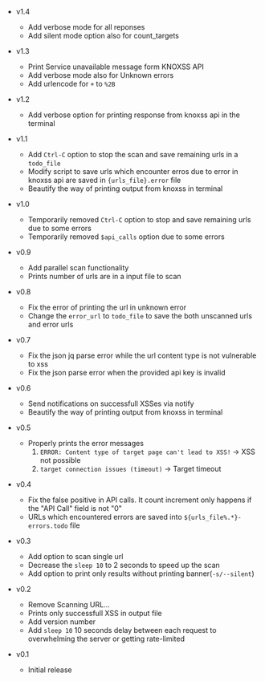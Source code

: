 + v1.4
    - Add verbose mode for all reponses
    - Add silent mode option also for count_targets

+ v1.3
    - Print Service unavailable message form KNOXSS API
    - Add verbose mode also for Unknown errors
    - Add urlencode for ``+`` to ``%2B``

+ v1.2
    - Add verbose option for printing response from knoxss api in the terminal

+ v1.1
    - Add ``Ctrl-C`` option to stop the scan and save remaining urls in a ``todo_file``
    - Modify script to save urls which encounter erros due to error in knoxss api are saved in ``{urls_file}.error`` file
    - Beautify the way of printing output from knoxss in terminal

+ v1.0
    - Temporarily removed ``Ctrl-C`` option to stop and save remaining urls due to some errors
    - Temporarily removed ``$api_calls`` option due to some errors

+ v0.9
    - Add parallel scan functionality
    - Prints number of urls are in a input file to scan

+ v0.8
    - Fix the error of printing the url in unknown error
    - Change the ``error_url`` to ``todo_file`` to save the both unscanned urls and error urls
+ v0.7
    - Fix the json jq parse error while the url content type is not vulnerable to xss
    - Fix the json parse error when the provided api key is invalid

+ v0.6
    - Send notifications on successfull XSSes via notify
    - Beautify the way of printing output from knoxss in terminal

+ v0.5
    - Properly prints the error messages
      1. ``ERROR: Content type of target page can't lead to XSS!`` -> XSS not possible
      2. ``target connection issues (timeout)`` -> Target timeout

+ v0.4
    - Fix the false positive in API calls. It count increment only happens if the "API Call" field is not "0"
    - URLs which encountered errors are saved into ``${urls_file%.*}-errors.todo`` file
+ v0.3
    - Add option to scan single url
    - Decrease the ``sleep 10`` to 2 seconds to speed up the scan
    - Add option to print only results without printing banner(``-s/--silent``)

+ v0.2
    - Remove Scanning URL...
    - Prints only successfull XSS in output file
    - Add version number
    - Add ``sleep 10`` 10 seconds delay between each request to overwhelming the server or getting rate-limited

+ v0.1
    - Initial release
